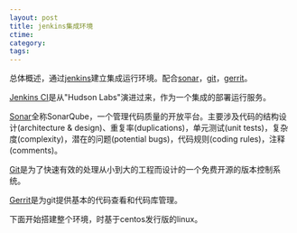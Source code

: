```yaml
---
layout: post
title: jenkins集成环境
ctime:
category:
tags:
---
```


[jenkins]: https://jenkins-ci.org/ "jenkins"
[sonar]: http://www.sonarqube.org/ "sonar"
[gerrit]: https://www.gerritcodereview.com/ "gerrit"
[git]: https://git-scm.com/ "git"

总体概述，通过[jenkins][jenkins]建立集成运行环境。配合[sonar][sonar]，[git][git]，[gerrit][gerrit]。

[Jenkins CI][gerrit]是从"Hudson Labs"演进过来，作为一个集成的部署运行服务。

[Sonar][sonar]全称SonarQube，一个管理代码质量的开放平台。主要涉及代码的结构设计(architecture & design)、重复率(duplications)，单元测试(unit tests)，复杂度(complexity)，潜在的问题(potential bugs)，代码规则(coding rules)，注释(comments)。

[Git][git]是为了快速有效的处理从小到大的工程而设计的一个免费开源的版本控制系统。

[Gerrit]是为git提供基本的代码查看和代码库管理。


<!-- more -->

下面开始搭建整个环境，时基于centos发行版的linux。
